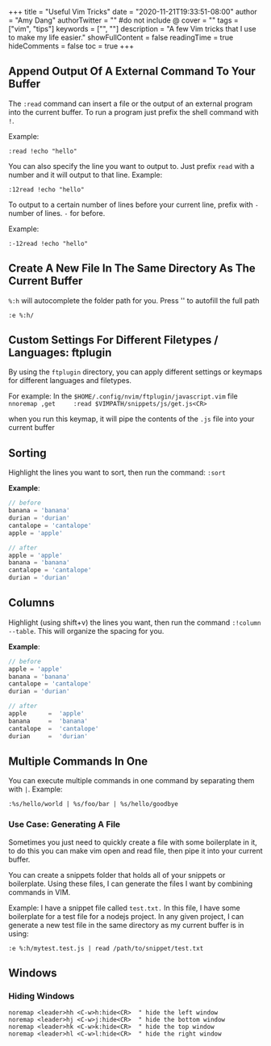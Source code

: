 +++
title = "Useful Vim Tricks"
date = "2020-11-21T19:33:51-08:00"
author = "Amy Dang"
authorTwitter = "" #do not include @
cover = ""
tags = ["vim", "tips"]
keywords = ["", ""]
description = "A few Vim tricks that I use to make my life easier."
showFullContent = false
readingTime = true
hideComments = false
toc = true
+++

## Append Output Of A External Command To Your Buffer

The `:read` command can insert a file or the output of an external program into the current buffer.
To run a program just prefix the shell command with `!`.

Example:
``` vim
:read !echo "hello" 
```

You can also specify the line you want to output to. Just prefix `read` with a number and it will output to that line.
Example:
```vim
:12read !echo "hello"
```

To output to a certain number of lines before your current line, prefix with `-` number of lines.
`-` for before. 

Example:
```vim
:-12read !echo "hello"
```

## Create A New File In The Same Directory As The Current Buffer

`%:h` will autocomplete the folder path for you. Press '<TAB>' to autofill the 
full path

```vim
:e %:h/
```
## Custom Settings For Different Filetypes / Languages: ftplugin
By using the `ftplugin` directory, you can apply different settings or keymaps
for different languages and filetypes.

For example: In the `$HOME/.config/nvim/ftplugin/javascript.vim` file
`nnoremap ,get     :read $VIMPATH/snippets/js/get.js<CR>`

when you run this keymap, it will pipe the contents of the `.js` file into
your current buffer

## Sorting
Highlight the lines you want to sort, then run the command: `:sort`

**Example**:
```javascript
// before
banana = 'banana'
durian = 'durian'
cantalope = 'cantalope'
apple = 'apple'

// after
apple = 'apple'
banana = 'banana'
cantalope = 'cantalope'
durian = 'durian'
```

## Columns
Highlight (using shift+v) the lines you want, then run the command `:!column --table`.
This will organize the spacing for you.

**Example**:
```javascript
// before
apple = 'apple'
banana = 'banana'
cantalope = 'cantalope'
durian = 'durian'

// after
apple      =  'apple'
banana     =  'banana'
cantalope  =  'cantalope'
durian     =  'durian'
```

## Multiple Commands In One
You can execute multiple commands in one command by separating them with `|`.
Example:
```vim
:%s/hello/world | %s/foo/bar | %s/hello/goodbye
```

### Use Case: Generating A File
Sometimes you just need to quickly create a file with some boilerplate in it,
to do this you can make vim open and read file, then pipe it into your current buffer.

You can create a snippets folder that holds all of your snippets or boilerplate.
Using these files, I can generate the files I want by combining commands in VIM.

Example: I have a snippet file called `test.txt.` In this file, I have some boilerplate for a
test file for a nodejs project. In any given project, I can generate a new test file in the same directory as
my current buffer is in using:

```vim
:e %:h/mytest.test.js | read /path/to/snippet/test.txt
```

## Windows

### Hiding Windows
```vim
noremap <leader>hh <C-w>h:hide<CR>	" hide the left window
noremap <leader>hj <C-w>j:hide<CR>	" hide the bottom window
noremap <leader>hk <C-w>k:hide<CR>	" hide the top window
noremap <leader>hl <C-w>l:hide<CR>	" hide the right window
```

